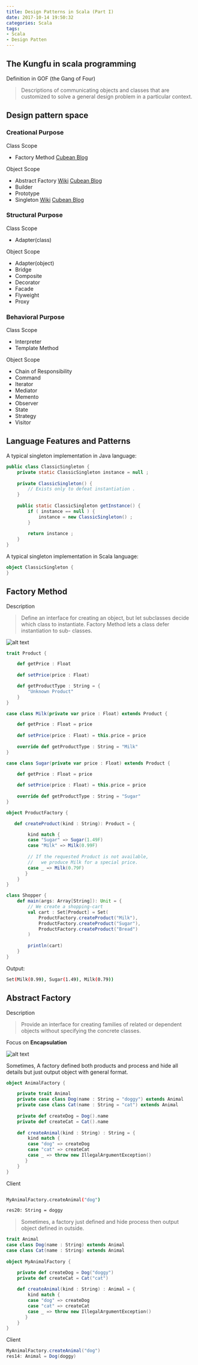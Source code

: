 ```yaml
---
title: Design Patterns in Scala (Part I)
date: 2017-10-14 19:50:32
categories: Scala
tags: 
- Scala
- Design Patten
---
```



## The Kungfu in scala programming

Definition in GOF (the Gang of Four)

> Descriptions of communicating objects and classes that are customized to
solve a general design problem in a particular context.


## Design pattern space

### Creational Purpose

Class Scope

- Factory Method [Cubean Blog](http://www.cubeanliu.com/2017/10/14/DesignPatternsInScala/)

Object Scope

- Abstract Factory   [Wiki](https://en.wikipedia.org/wiki/Abstract_factory_pattern) [Cubean Blog](http://www.cubeanliu.com/2017/10/14/DesignPatternsInScala/)
- Builder
- Prototype
- Singleton [Wiki](https://en.wikipedia.org/wiki/Singleton_pattern) [Cubean Blog](http://www.cubeanliu.com/2017/10/29/Design-Patterns-in-Scala-Part-II/)


### Structural Purpose

Class Scope

- Adapter(class) 

Object Scope

- Adapter(object)
- Bridge
- Composite
- Decorator
- Facade
- Flyweight
- Proxy

### Behavioral Purpose

Class Scope

- Interpreter
- Template Method 

Object Scope

- Chain of Responsibility
- Command
- Iterator
- Mediator
- Memento
- Observer
- State
- Strategy
- Visitor

<!-- more -->

## Language Features and Patterns

A typical singleton implementation in Java language:

```java
public class ClassicSingleton {
	private static ClassicSingleton instance = null ;
	
	private ClassicSingleton() {
		// Exists only to defeat instantiation .
	}
	
	public static ClassicSingleton getInstance() {
		if ( instance == null ) {
			instance = new ClassicSingleton() ;
		}
		
		return instance ;
	}
}
```

A typical singleton implementation in Scala language:

```scala
object ClassicSingleton {
}
```

## Factory Method

Description

> Define an interface for creating an object, but let subclasses decide which class to instantiate. Factory Method lets a class defer instantiation to sub- classes.

![alt text](http://best-practice-software-engineering.ifs.tuwien.ac.at/patterns/images/FactoryMethod.jpg)

```scala
trait Product {

    def getPrice : Float
    
    def setPrice(price : Float)

    def getProductType : String = {
        "Unknown Product"
    }
}

case class Milk(private var price : Float) extends Product {

    def getPrice : Float = price
    
    def setPrice(price : Float) = this.price = price
    
    override def getProductType : String = "Milk"
}

case class Sugar(private var price : Float) extends Product {

    def getPrice : Float = price
    
    def setPrice(price : Float) = this.price = price
    
    override def getProductType : String = "Sugar"
}

object ProductFactory {

   def createProduct(kind : String): Product = {

		kind match {
        case "Sugar" => Sugar(1.49F)
        case "Milk" => Milk(0.99F)
        
        // If the requested Product is not available, 
        //   we produce Milk for a special price.
        case _ => Milk(0.79F)
       }
    }
}

class Shopper {
	def main(args: Array[String]): Unit = {
		// We create a shopping-cart
		val cart : Set[Product] = Set(
			ProductFactory.createProduct("Milk"),
			ProductFactory.createProduct("Sugar"),
			ProductFactory.createProduct("Bread")
		)
		
		println(cart)
	}
}
```

Output:

```sh
Set(Milk(0.99), Sugar(1.49), Milk(0.79))
```


## Abstract Factory

Description 
> Provide an interface for creating families of related or dependent objects without specifying the concrete classes.

Focus on **Encapsulation**

![alt text](https://upload.wikimedia.org/wikipedia/commons/thumb/9/9d/Abstract_factory_UML.svg/677px-Abstract_factory_UML.svg.png)

Sometimes, A factory defined both products and process and hide all details but just output object with general format.

```scala
object AnimalFactory {	private trait Animal	private case class Dog(name : String = "doggy") extends Animal	private case class Cat(name : String = "cat") extends Animal
	
	private def createDog = Dog().name 
	private def createCat = Cat().name
	
	def createAnimal(kind : String) : String = {
		kind match {
        case "dog" => createDog
        case "cat" => createCat
        case _ => throw new IllegalArgumentException()
       }
    }
}
```

Client

```sh
MyAnimalFactory.createAnimal("dog")

res20: String = doggy
```

> Sometimes, a factory just defined and hide process then output object defined in outside.

```scala
trait Animalcase class Dog(name : String) extends Animalcase class Cat(name : String) extends Animal
	
object MyAnimalFactory {	private def createDog = Dog("doggy") 
	private def createCat = Cat("cat")
	
	def createAnimal(kind : String) : Animal = {
		kind match {
        case "dog" => createDog
        case "cat" => createCat
        case _ => throw new IllegalArgumentException()
       }
    }
}

```

Client

```scalaMyAnimalFactory.createAnimal("dog")
res14: Animal = Dog(doggy)```















